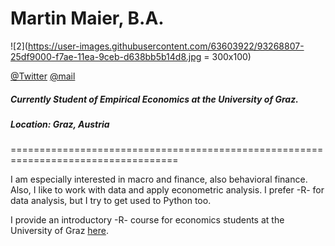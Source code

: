 # Martin Maier, B.A.

![2](https://user-images.githubusercontent.com/63603922/93268807-25df9000-f7ae-11ea-9ceb-d638bb5b14d8.jpg = 300x100)

[@Twitter](https://twitter.com/maetmaier) 
[@mail](maier_martin@live.at)

##### Currently Student of Empirical Economics at the University of Graz.
##### Location: Graz, Austria

===================================================================================

I am especially interested in macro and finance, also behavioral finance. Also, I like to work with data and apply econometric analysis. I prefer -R- for data analysis, but I try to get used to Python too. 

I provide an introductory -R- course for economics students at the University of Graz [here](https://maiermartin.github.io/An-Economists-R-Tutorial/).


